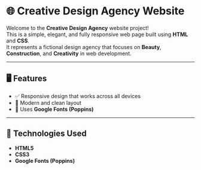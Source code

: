 # 🌐 Creative Design Agency Website

Welcome to the **Creative Design Agency** website project!  
This is a simple, elegant, and fully responsive web page built using **HTML** and **CSS**.  
It represents a fictional design agency that focuses on **Beauty**, **Construction**, and **Creativity** in web development.

---

## 🖥️ Features

- ✅ Responsive design that works across all devices  
- 🎨 Modern and clean layout  
- 🧩 Uses **Google Fonts (Poppins)**

---

## 🧰 Technologies Used

- **HTML5**  
- **CSS3**  
- **Google Fonts (Poppins)**
